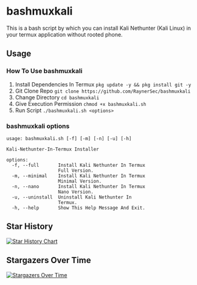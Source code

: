 # bashmuxkali
This is a bash script by which you can install Kali Nethunter (Kali Linux) in your termux application without rooted phone.

## Usage
### How To Use bashmuxkali
1. Install Dependencies In Termux `pkg update -y && pkg install git -y`
2. Git Clone Repo `git clone https://github.com/RaynerSec/bashmuxkali`
3. Change Directory `cd bashmuxkali`
4. Give Execution Permission `chmod +x bashmuxkali.sh`
5. Run Script `./bashmuxkali.sh <options>`
### bashmuxkali options
```
usage: bashmuxkali.sh [-f] [-m] [-n] [-u] [-h]

Kali-Nethunter-In-Termux Installer

options:
  -f, --full       Install Kali Nethunter In Termux
                   Full Version.
  -m, --minimal    Install Kali Nethunter In Termux
                   Minimal Version.
  -n, --nano       Install Kali Nethunter In Termux
                   Nano Version.
  -u, --uninstall  Uninstall Kali Nethunter In
                   Termux.
  -h, --help       Show This Help Message And Exit.
```

## Star History
<a href="https://www.star-history.com/#RaynerSec/bashmuxkali&Date">
 <picture>
   <source media="(prefers-color-scheme: dark)" srcset="https://api.star-history.com/svg?repos=RaynerSec/bashmuxkali&type=Date&theme=dark" />
   <source media="(prefers-color-scheme: light)" srcset="https://api.star-history.com/svg?repos=RaynerSec/bashmuxkali&type=Date" />
   <img alt="Star History Chart" src="https://api.star-history.com/svg?repos=RaynerSec/bashmuxkali&type=Date" />
 </picture>
</a>

## Stargazers Over Time
[![Stargazers Over Time](https://starchart.cc/RaynerSec/bashmuxkali.svg?variant=adaptive)](https://starchart.cc/RaynerSec/bashmuxkali)
